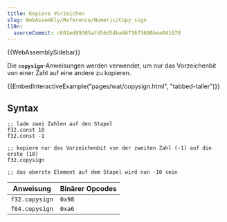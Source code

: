 ```yaml
---
title: Kopiere Vorzeichen
slug: WebAssembly/Reference/Numeric/Copy_sign
l10n:
  sourceCommit: c681ed89305afd56d54ba6671673680bea041670
---
```


{{WebAssemblySidebar}}

Die **`copysign`**-Anweisungen werden verwendet, um nur das Vorzeichenbit von einer Zahl auf eine andere zu kopieren.

{{EmbedInteractiveExample("pages/wat/copysign.html", "tabbed-taller")}}

## Syntax

```wasm
;; lade zwei Zahlen auf den Stapel
f32.const 10
f32.const -1

;; kopiere nur das Vorzeichenbit von der zweiten Zahl (-1) auf die erste (10)
f32.copysign

;; das oberste Element auf dem Stapel wird nun -10 sein
```

| Anweisung      | Binärer Opcodes |
| -------------- | --------------- |
| `f32.copysign` | `0x98`          |
| `f64.copysign` | `0xa6`          |
